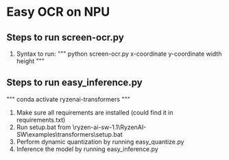 # Easy OCR on NPU

## Steps to run screen-ocr.py

1. Syntax to run:
"""
python screen-ocr.py x-coordinate y-coordinate width height
"""
## Steps to run easy_inference.py

"""
conda activate ryzenai-transformers
"""

1. Make sure all requirements are installed (could find it in requirements.txt)
2. Run setup.bat from \ryzen-ai-sw-1.1\RyzenAI-SW\examples\transformers\setup.bat
3. Perform dynamic quantization by running easy_quantize.py
4. Inference the model by running easy_inference.py  